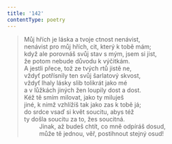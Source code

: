 ```yaml
---
title: '142'
contentType: poetry
---
```


> Můj hřích je láska a tvoje ctnost nenávist,  
> nenávist pro můj hřích, cit, který k tobě mám;  
> když ale porovnáš svůj stav s mým, jsem si jist,  
> že potom nebude důvodu k výčitkám.  
> A jestli přece, tož ze tvých rtů jistě ne,  
> vždyť potřísnily ten svůj šarlatový skvost,  
> vždyť lhaly lásky slib tolikrát jako mé  
> a v lůžkách jiných žen loupily dost a dost.  
> Kéž tě smím milovat, jako ty miluješ  
> jiné, k nimž vzhlížíš tak jako zas k tobě já;  
> do srdce vsaď si květ soucitu, abys též  
> ty došla soucitu za to, žes soucitná.  
>          Jinak, až budeš chtít, co mně odpíráš dosud,  
>          může tě jednou, věř, postihnout stejný osud!
